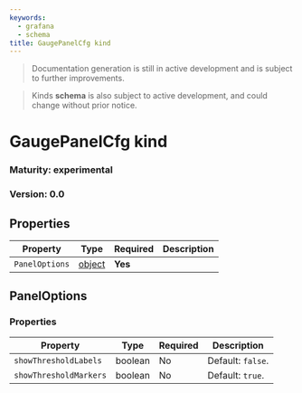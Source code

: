 ```yaml
---
keywords:
  - grafana
  - schema
title: GaugePanelCfg kind
---
```

> Documentation generation is still in active development and is subject to further improvements.

> Kinds **schema** is also subject to active development, and could change without prior notice.

# GaugePanelCfg kind

### Maturity: experimental
### Version: 0.0

## Properties

| Property       | Type                    | Required | Description |
|----------------|-------------------------|----------|-------------|
| `PanelOptions` | [object](#paneloptions) | **Yes**  |             |

## PanelOptions

### Properties

| Property               | Type    | Required | Description       |
|------------------------|---------|----------|-------------------|
| `showThresholdLabels`  | boolean | No       | Default: `false`. |
| `showThresholdMarkers` | boolean | No       | Default: `true`.  |


